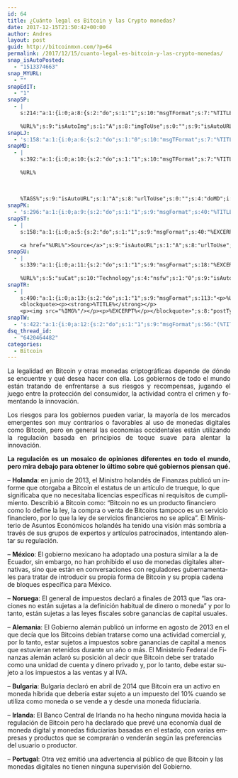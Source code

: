 ```yaml
---
id: 64
title: ¿Cuánto legal es Bitcoin y las Crypto monedas?
date: 2017-12-15T21:50:42+00:00
author: Andres
layout: post
guid: http://bitcoinmxn.com/?p=64
permalink: /2017/12/15/cuanto-legal-es-bitcoin-y-las-crypto-monedas/
snap_isAutoPosted:
  - "1513374663"
snap_MYURL:
  - ""
snapEdIT:
  - "1"
snap5P:
  - |
    s:214:"a:1:{i:0;a:8:{s:2:"do";s:1:"1";s:10:"msgTFormat";s:7:"%TITLE%";s:9:"msgFormat";s:18:"%EXCERPT%
    
    %URL%";s:9:"isAutoImg";s:1:"A";s:8:"imgToUse";s:0:"";s:9:"isAutoURL";s:1:"A";s:8:"urlToUse";s:0:"";s:4:"do5P";i:0;}}";
snapLJ:
  - 's:158:"a:1:{i:0;a:6:{s:2:"do";s:1:"0";s:10:"msgTFormat";s:7:"%TITLE%";s:9:"msgFormat";s:9:"%EXCERPT%";s:9:"isAutoURL";s:1:"A";s:8:"urlToUse";s:0:"";s:4:"doLJ";i:0;}}";'
snapMD:
  - |
    s:392:"a:1:{i:0;a:10:{s:2:"do";s:1:"1";s:10:"msgTFormat";s:7:"%TITLE%";s:9:"msgFormat";s:32:"%EXCERPT%
    
    %URL%
    
    
    
    %TAGS%";s:9:"isAutoURL";s:1:"A";s:8:"urlToUse";s:0:"";s:4:"doMD";i:0;s:8:"isPosted";s:1:"1";s:4:"pgID";s:12:"204c37790c52";s:7:"postURL";s:94:"https://medium.com/@redracer404/cu%C3%A1nto-legal-es-bitcoin-y-las-crypto-monedas-204c37790c52";s:5:"pDate";s:19:"2017-12-15 21:50:45";}}";
snapPK:
  - 's:296:"a:1:{i:0;a:9:{s:2:"do";s:1:"1";s:9:"msgFormat";s:40:"%TITLE% - %URL% #bitcoin #mexico #crypto";s:9:"isAutoURL";s:1:"A";s:8:"urlToUse";s:0:"";s:4:"doPK";i:0;s:8:"isPosted";s:1:"1";s:4:"pgID";i:1363752273;s:7:"postURL";s:30:"https://www.plurk.com/p/mjxxzl";s:5:"pDate";s:19:"2017-12-15 21:50:48";}}";'
snapST:
  - |
    s:158:"a:1:{i:0;a:5:{s:2:"do";s:1:"1";s:9:"msgFormat";s:40:"%EXCERPT%
    
    <a href="%URL%">Source</a>";s:9:"isAutoURL";s:1:"A";s:8:"urlToUse";s:0:"";s:4:"doST";i:0;}}";
snapSU:
  - |
    s:339:"a:1:{i:0;a:11:{s:2:"do";s:1:"1";s:9:"msgFormat";s:18:"%EXCERPT%
    
    %URL%";s:5:"suCat";s:10:"Technology";s:4:"nsfw";s:1:"0";s:9:"isAutoURL";s:1:"A";s:8:"urlToUse";s:0:"";s:4:"doSU";i:0;s:8:"isPosted";s:1:"1";s:4:"pgID";s:6:"2CMWQy";s:7:"postURL";s:45:"http://www.stumbleupon.com/su/2CMWQy/comments";s:5:"pDate";s:19:"2017-12-15 21:51:01";}}";
snapTR:
  - |
    s:490:"a:1:{i:0;a:13:{s:2:"do";s:1:"1";s:9:"msgFormat";s:113:"<p>%URL%</p>
    <blockquote><p><strong>%TITLE%</strong></p>
    <p><img src="%IMG%"/></p><p>%EXCERPT%</p></blockquote>";s:8:"postType";s:1:"T";s:10:"msgTFormat";s:7:"%TITLE%";s:9:"isAutoImg";s:1:"A";s:8:"imgToUse";s:0:"";s:9:"isAutoURL";s:1:"A";s:8:"urlToUse";s:0:"";s:4:"doTR";i:0;s:8:"isPosted";s:1:"1";s:4:"pgID";i:168583723958;s:7:"postURL";s:46:"http://bitcoinmxn.tumblr.com/post/168583723958";s:5:"pDate";s:19:"2017-12-15 21:51:03";}}";
snapTW:
  - 's:422:"a:1:{i:0;a:12:{s:2:"do";s:1:"1";s:9:"msgFormat";s:56:"(%TITLE%) - %URL% #bitcoinmxn #espanolbitcoin #bitcoinla";s:8:"attchImg";s:1:"1";s:9:"isAutoImg";s:1:"A";s:8:"imgToUse";s:0:"";s:9:"isAutoURL";s:1:"A";s:8:"urlToUse";s:0:"";s:4:"doTW";i:0;s:8:"isPosted";s:1:"1";s:4:"pgID";s:18:"941787724381655040";s:7:"postURL";s:57:"https://twitter.com/mxn_bitcoin/status/941787724381655040";s:5:"pDate";s:19:"2017-12-15 21:51:05";}}";'
dsq_thread_id:
  - "6420464482"
categories:
  - Bitcoin
---
```

<p class="western" align="justify">
  <span lang="es-ES">La legalidad en Bitcoin y otras monedas criptográficas depende de dónde se encuentre y qué desea hacer con ella. Los gobiernos de todo el mundo están tratando de enfrentarse a sus riesgos y recompensas, jugando el juego entre la protección del consumidor, la actividad contra el crimen y fomentando la innovación. </span>
</p>

<p class="western" align="justify">
  <span lang="es-ES">Los riesgos para los gobiernos pueden variar, la mayoría de los mercados emergentes son muy contrarios o favorables al uso de monedas digitales como Bitcoin, pero en general las economías occidentales están utilizando la regulación basada en principios de toque suave para alentar la innovación. </span>
</p>

<p class="western" align="justify">
  <strong><span lang="es-ES">La regulación es un mosaico de opiniones diferentes en todo el mundo, pero mira debajo para obtener lo último sobre qué gobiernos piensan qué.</span></strong>
</p>

<span lang="es-ES">&#8211; <strong>Holanda</strong>: en junio de 2013, el Ministro holandés de Finanzas publicó un informe que otorgaba a Bitcoin el estatus de un artículo de trueque, lo que significaba que no necesitaba licencias específicas ni requisitos de cumplimiento. Describió a Bitcoin como: &#8220;Bitcoin no es un producto financiero como lo define la ley, la compra o venta de Bitcoins tampoco es un servicio financiero, por lo que la ley de servicios financieros no se aplica&#8221;. El Ministerio de Asuntos Económicos holandés ha tenido una visión más sombría a través de sus grupos de expertos y artículos patrocinados, intentando alentar su regulación.</span>

<span lang="es-ES">&#8211; <strong>México</strong>: El gobierno mexicano ha adoptado una postura similar a la de Ecuador, sin embargo, no han prohibido el uso de monedas digitales alternativas, sino que están en conversaciones con reguladores gubernamentales para tratar de introducir su propia forma de Bitcoin y su propia cadena de bloques específica para México.</span>

<span lang="es-ES">&#8211; <strong>Noruega</strong>: El general de impuestos declaró a finales de 2013 que &#8220;las oraciones no están sujetas a la definición habitual de dinero o moneda&#8221; y por lo tanto, están sujetas a las leyes fiscales sobre ganancias de capital usuales.</span>

<span lang="es-ES">&#8211; <strong>Alemania</strong>: El Gobierno alemán publicó un informe en agosto de 2013 en el que decía que los Bitcoins debían tratarse como una actividad comercial y, por lo tanto, estar sujetos a impuestos sobre ganancias de capital a menos que estuvieran retenidos durante un año o más. El Ministerio Federal de Finanzas alemán aclaró su posición al decir que Bitcoin debe ser tratado como una unidad de cuenta y dinero privado y, por lo tanto, debe estar sujeto a los impuestos a las ventas y al IVA.</span>

<span lang="es-ES">&#8211; <strong>Bulgaria</strong>: Bulgaria declaró en abril de 2014 que Bitcoin era un activo en moneda híbrida que debería estar sujeto a un impuesto del 10% cuando se utiliza como moneda o se vende a y desde una moneda fiduciaria.</span>

<span lang="es-ES">&#8211; <strong>Irlanda</strong>: El Banco Central de Irlanda no ha hecho ninguna movida hacia la regulación de Bitcoin pero ha declarado que prevé una economía dual de moneda digital y monedas fiduciarias basadas en el estado, con varias empresas y productos que se comprarán o venderán según las preferencias del usuario o productor.</span>

<span lang="es-ES">&#8211; <strong>Portugal</strong>: Otra vez emitió una advertencia al público de que Bitcoin y las monedas digitales no tienen ninguna supervisión del Gobierno.</span>